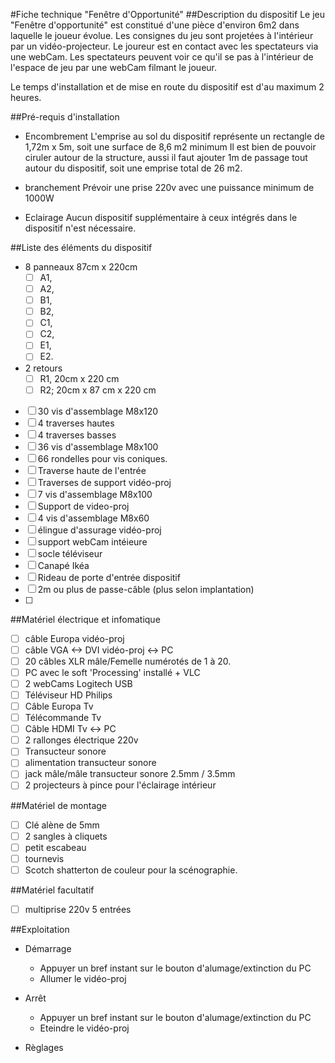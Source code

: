 #Fiche technique "Fenêtre d'Opportunité"
##Description du dispositif
Le jeu "Fenêtre d'opportunité" est constitué d'une pièce d'environ 6m2 dans laquelle le joueur évolue. Les consignes du jeu sont projetées à l'intérieur par un vidéo-projecteur. Le joureur est en contact avec les spectateurs via une webCam. Les spectateurs peuvent voir ce qu'il se pas à l'intérieur de l'espace de jeu par une webCam filmant le joueur.

Le temps d'installation et de mise en route du dispositif est d'au maximum 2 heures.

##Pré-requis d'installation
  - Encombrement
  L'emprise au sol du dispositif représente un rectangle de 1,72m x 5m, soit une surface de 8,6 m2 minimum
  Il est bien de pouvoir ciruler autour de la structure, aussi il faut ajouter 1m de passage tout autour du dispositif, soit une emprise total de 26 m2.

  - branchement
  Prévoir une prise 220v avec une puissance minimum de 1000W

  - Eclairage
  Aucun dispositif supplémentaire à ceux intégrés dans le dispositif n'est nécessaire.

##Liste des éléments du dispositif
  - 8 panneaux 87cm x 220cm
    - [ ] A1, 
    - [ ] A2, 
    - [ ] B1, 
    - [ ] B2, 
    - [ ] C1, 
    - [ ] C2, 
    - [ ] E1, 
    - [ ] E2.
  - 2 retours
    - [ ] R1, 20cm x 220 cm 
    - [ ] R2; 20cm x 87 cm x 220 cm
  - [ ] 30 vis d'assemblage M8x120
  - [ ] 4 traverses hautes
  - [ ] 4 traverses basses
  - [ ] 36 vis d'assemblage M8x100
  - [ ] 66 rondelles pour vis coniques.
  - [ ] Traverse haute de l'entrée
  - [ ] Traverses de support vidéo-proj
  - [ ] 7 vis d'assemblage M8x100
  - [ ] Support de video-proj
  - [ ] 4 vis d'assemblage M8x60
  - [ ] élingue d'assurage vidéo-proj
  - [ ] support webCam intéieure
  - [ ] socle téléviseur
  - [ ] Canapé Ikéa
  - [ ] Rideau de porte d'entrée dispositif
  - [ ] 2m ou plus de passe-câble (plus selon implantation)
  - [ ] 

##Matériel électrique et infomatique
  - [ ] câble Europa vidéo-proj
  - [ ] câble VGA <-> DVI vidéo-proj <-> PC
  - [ ] 20 câbles XLR mâle/Femelle numérotés de 1 à 20.
  - [ ] PC avec le soft 'Processing' installé + VLC
  - [ ] 2 webCams Logitech USB
  - [ ] Téléviseur HD Philips
  - [ ] Câble Europa Tv
  - [ ] Télécommande Tv
  - [ ] Câble HDMI Tv <-> PC
  - [ ] 2 rallonges électrique 220v
  - [ ] Transucteur sonore
  - [ ] alimentation transucteur sonore
  - [ ] jack mâle/mâle transucteur sonore 2.5mm / 3.5mm
  - [ ] 2 projecteurs à pince pour l'éclairage intérieur 

##Matériel de montage
  - [ ] Clé alène de 5mm
  - [ ] 2 sangles à cliquets
  - [ ] petit escabeau
  - [ ] tournevis 
  - [ ] Scotch shatterton de couleur pour la scénographie.

##Matériel facultatif
  -[ ] multiprise 220v 5 entrées

##Exploitation
  - Démarrage
    - Appuyer un bref instant sur le bouton d'alumage/extinction du PC
    - Allumer le vidéo-proj
    
  - Arrêt
    - Appuyer un bref instant sur le bouton d'alumage/extinction du PC
    - Eteindre le vidéo-proj

  - Règlages
  

  
